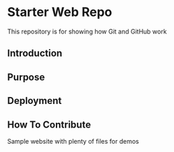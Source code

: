 # Starter Web Repo

This repository is for showing how Git and GitHub work

## Introduction
## Purpose
## Deployment
## How To Contribute

Sample website with plenty of files for demos